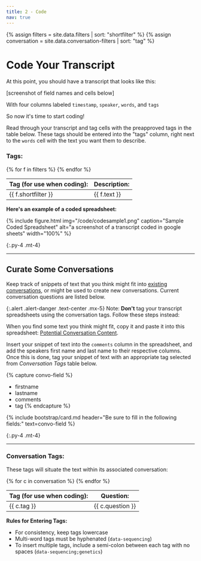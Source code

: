```yaml
---
title: 2 - Code
nav: true
---
```

{% assign filters = site.data.filters | sort: "shortfilter" %}
{% assign conversation = site.data.conversation-filters | sort: "tag" %}

# Code Your Transcript

At this point, you should have a transcript that looks like this:

[screenshot of field names and cells below]

With four columns labeled `timestamp`, `speaker`, `words`, and `tags`

So now it's time to start coding!

Read through your transcript and tag cells with the preapproved tags in the table below. These tags should be entered into the "tags" column, right next to the `words` cell with the text you want them to describe.

### Tags:
<table class="table table-striped border">
    <thead>
        <tr>
            <th scope="col">Tag (for use when coding):</th>
            <th scope="col">Description:</th>
        </tr>
    </thead>
    <tbody>
    {% for f in filters %}
        <tr>
            <td>{{ f.shortfilter }}</td>
            <td>{{ f.text }}</td>
        </tr>
    {% endfor %}
    </tbody>
</table>


**Here's an example of a coded spreadsheet:**

{% include figure.html img="/code/codesample1.png" caption="Sample Coded Spreadsheet" alt="a screenshot of a transcript coded in google sheets" width="100%" %}

{:.py-4 .mt-4}
***

## Curate Some Conversations

Keep track of snippets of text that you think might fit into [existing conversations](https://www.voicesofgayrodeo.com/), or might be used to create new conversations. Current conversation questions are listed below. 

{:.alert .alert-danger .text-center .mx-5}
Note: **Don't** tag your transcript spreadsheets using the conversation tags. Follow these steps instead:

When you find some text you think might fit, copy it and paste it into this spreadsheet: [Potential Conversation Content](). 

Insert your snippet of text into the `comments` column in the spreadsheet, and add the speakers first name and last name to their respective columns. Once this is done, tag your snippet of text with an appropriate tag selected from *Conversation Tags* table below.

{% capture convo-field %}
- firstname
- lastname
- comments
- tag
{% endcapture %}

{% include bootstrap/card.md header="Be sure to fill in the following fields:" text=convo-field %}

{:.py-4 .mt-4}
***

### Conversation Tags:

These tags will situate the text within its associated conversation:

<table class="table table-striped border">
    <thead>
        <tr>
            <th scope="col">Tag (for use when coding):</th>
            <th scope="col">Question:</th>
        </tr>
    </thead>
    <tbody>
    {% for c in conversation %}
        <tr>
            <td>{{ c.tag }}</td>
            <td>{{ c.question }}</td>
        </tr>
    {% endfor %}
    </tbody>
</table>


**Rules for Entering Tags:**
- For consistency, keep tags lowercase
- Multi-word tags must be hyphenated (`data-sequencing`)
- To insert multiple tags, include a semi-colon between each tag with no spaces (`data-sequencing;genetics`)

